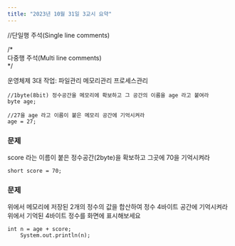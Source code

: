 ```yaml
---
title: "2023년 10월 31일 3교시 요약"
---
```

//단일행 주석(Single line comments)  

/*  
다중행 주석(Multi line comments)  
*/  

운영체제 3대 작업: 파일관리 메모리관리 프로세스관리  

```
//1byte(8bit) 정수공간을 메모리에 확보하고 그 공간의 이름을 age 라고 붙여라
byte age;

//27을 age 라고 이름이 붙은 메모리 공간에 기억시켜라
age = 27;
```

### 문제
score 라는 이름이 붙은 정수공간(2byte)을 확보하고 그곳에 70을 기억시켜라

```
short score = 70;
```

### 문제
위에서 메모리에 저장된 2개의 정수의 값을 합산하여 정수 4바이트 공간에 기억시켜라
위에서 기억된 4바이트 정수를 화면에 표시해보세요

```
int n = age + score;
	System.out.println(n);

```